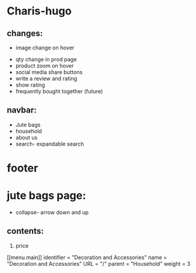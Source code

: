 # Charis-hugo


## changes:
- image change on hover
<!-- - single navbar -->
- qty change in prod page
- product zoom on hover
- social media share buttons
- write a review and rating
- show rating
- frequently bought together (future)


## navbar:
- Jute bags
- household
- about us
- search- expandable search

# footer
<!-- - contact us - to footer -->





# jute bags page:
- collapse- arrow down and up




## contents:

1. price



<!-- rgb(103 205 152)  -->

<!-- #fdcfde -->

<!-- rgb(52 208 229 / 49%) -->

<!-- rgb(223 42 63 / 92%) -->


<!-- rgb(255 226 133) -->

<!-- rgb(148 231 241) -->


  [[menu.main]]
  identifier = "Decoration and Accessories"
  name = "Decoration and Accessories"
  URL = "/"
  parent = "Household"
  weight = 3